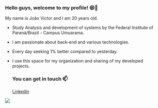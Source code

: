 ### Hello guys, welcome to my profile! 😄🖤

My name is João Victor and I am 20 years old.

- Study Analysis and development of systems by the Federal Institute of Paraná/Brazil - Campus Umuarama.
- I am passionate about back-end and various technologies.
- Every day seeking 1% better compared to yesterday.
- I use this space for my organization and sharing of my developed projects.

  ### You can get in touch 📫

     [Linkedin](https://www.linkedin.com/in/joão-victor-de-oliveira-dos-santos-09b21820a/)
      


 ![](https://media.tenor.com/71o0pKp1BOgAAAAC/naruto.gif) 
